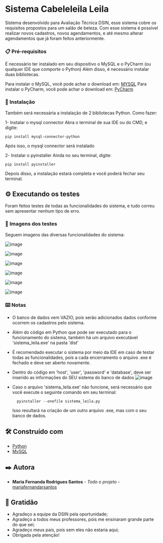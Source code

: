 # Sistema Cabeleleila Leila

Sistema desenvolvido para Avaliação Técnica DSIN, esse sistema cobre os requisitos propostos para um salão de beleza.
Com esse sistema é possível realizar novos cadastros, novos agendamentos, e até mesmo alterar agendamentos que já foram feitos anteriormente.

### 📋 Pré-requisitos

É necessário ter instalado em seu dispositivo o MySQL e o PyCharm (ou qualquer IDE que comporte o Python)
Além disso, é necessário instalar duas bibliotecas.

Para instalar o MySQL, você pode achar o download em: [MYSQL](https://dev.mysql.com/downloads/)
Para instalar o PyCharm, você pode achar o download em: [PyCharm](https://www.jetbrains.com/pt-br/pycharm/download/?section=windows)

### 🔧 Instalação

Também será necessária a instalação de 2 bibliotecas Python. 
Como fazer:

1- Instalar o mysql connector
Abra o terminal de sua IDE ou do CMD, e digite:
```
pip install mysql-connector-python
```

Após isso, o mysql connector será instalado

2- Instalar o pyinstaller
Ainda no seu terminal, digite:
```
pip install pyinstaller
```

Depois disso, a instalação estará completa e você poderá fechar seu terminal.


## ⚙️ Executando os testes

Foram feitos testes de todas as funcionalidades do sistema, e tudo correu sem apresentar nenhum tipo de erro.

### 🔩 Imagens dos testes

Seguem imagens das diversas funcionalidades do sistema:

![image](https://github.com/mariafernandarsantos/Cabeleleila_Leila/assets/106030117/774d221c-8beb-4b60-9f66-49f08a2987ac)

![image](https://github.com/mariafernandarsantos/Cabeleleila_Leila/assets/106030117/bace6d14-9b22-4922-b983-e19a50c75edc)

![image](https://github.com/mariafernandarsantos/Cabeleleila_Leila/assets/106030117/01025e28-006e-436c-9448-b915c71da229)

![image](https://github.com/mariafernandarsantos/Cabeleleila_Leila/assets/106030117/08d60937-e98d-44a1-b9a0-cc8dba14fb3d)

![image](https://github.com/mariafernandarsantos/Cabeleleila_Leila/assets/106030117/c94616cc-ddcb-4316-b087-83f6c42478d1)

![image](https://github.com/mariafernandarsantos/Cabeleleila_Leila/assets/106030117/1ee0709d-78e1-4e24-b0f6-0e9ae2aaa32e)


### ⌨️ Notas

* O banco de dados vem VAZIO, pois serão adicionados dados conforme ocorrem os cadastros pelo sistema.
* Além do código em Python que pode ser executado para o funcionamento do sistema, também há um arquivo executável 'sistema_leila.exe' na pasta 'dist'
* É recomendado executar o sistema por meio da IDE em caso de testar todas as funcionalidades, pois a cada encerramento o arquivo .exe é fechado e deve ser aberto novamente.
* Dentro do código em 'host', 'user', 'password' e 'database', deve ser inserido as informações do SEU sistema do banco de dados
![image](https://github.com/mariafernandarsantos/Cabeleleila_Leila/assets/106030117/2f10d17e-9388-4094-95ea-036a51d37d0d)

* Caso o arquivo 'sistema_leila.exe' não funcione, será necessário que você execute o seguinte comando em seu terminal:
  ```
    pyinstaller --onefile sistema_leila.py

  ```
  Isso resultará na criação de um outro arquivo .exe, mas com o seu banco de dados.


## 🛠️ Construído com

* [Python](https://www.python.org)
* [MySQL](https://www.mysql.com)


## ✒️ Autora

* **Maria Fernanda Rodrigues Santos** - *Todo o projeto* - [mariafernandarsantos](https://github.com/mariafernandarsantos)


## 🎁 Gratidão

* Agradeço a equipe da DSIN pela oportunidade;
* Agradeço a todos meus professores, pois me ensinaram grande parte do que sei;
* Agradeço meus pais, pois sem eles não estaria aqui;
* Obrigada pela atenção!
